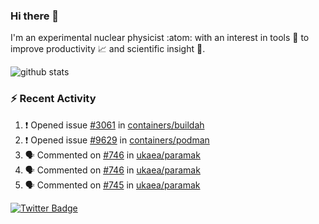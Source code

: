 ### Hi there 👋 

I'm an experimental nuclear physicist :atom: with an interest in tools :wrench: to improve productivity :chart_with_upwards_trend: and scientific insight :telescope:.

![github stats](https://github-readme-stats.vercel.app/api?username=agoose77&show_icons=true&hide_rank=true&hide_title=true&bg_color=30,e76445,904e95&text_color=efe3ec&icon_color=efe3ec)
<!--
**agoose77/agoose77** is a ✨ _special_ ✨ repository because its `README.md` (this file) appears on your GitHub profile.

Here are some ideas to get you started:

- 🔭 I’m currently working on ...
- 🌱 I’m currently learning ...
- 👯 I’m looking to collaborate on ...
- 🤔 I’m looking for help with ...
- 💬 Ask me about ...
- 📫 How to reach me: ...
- 😄 Pronouns: ...
- ⚡ Fun fact: ...
-->

### :zap: Recent Activity
<!--START_SECTION:activity-->
1. ❗️ Opened issue [#3061](https://github.com/containers/buildah/issues/3061) in [containers/buildah](https://github.com/containers/buildah)
2. ❗️ Opened issue [#9629](https://github.com/containers/podman/issues/9629) in [containers/podman](https://github.com/containers/podman)
3. 🗣 Commented on [#746](https://github.com/ukaea/paramak/issues/746) in [ukaea/paramak](https://github.com/ukaea/paramak)
4. 🗣 Commented on [#746](https://github.com/ukaea/paramak/issues/746) in [ukaea/paramak](https://github.com/ukaea/paramak)
5. 🗣 Commented on [#745](https://github.com/ukaea/paramak/issues/745) in [ukaea/paramak](https://github.com/ukaea/paramak)
<!--END_SECTION:activity-->


[![Twitter Badge](https://img.shields.io/twitter/follow/agoose77?style=flat-square&logo=Twitter&logoColor=white&color=cornflowerblue)](https://twitter.com/agoose77)
